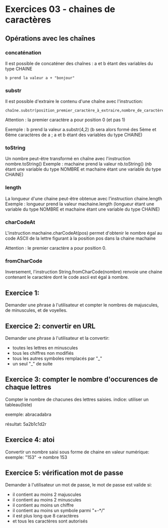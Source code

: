 # Exercices 03 - chaines de caractères

## Opérations avec les chaînes

### concaténation

Il est possible de concaténer des chaînes : a et b étant des variables du type CHAINE

```
b prend la valeur a + "bonjour" 
```

### substr

Il est possible d'extraire le contenu d'une chaîne avec l'instruction:

```
chaîne.substr(position_premier_caractère_à_extraire,nombre_de_caractères_à_extraire).
```

Attention : la premier caractère a pour position 0 (et pas 1)

Exemple : b prend la valeur a.substr(4,2) (b sera alors formé des 5ème et 6ème caractères de a ; a et b étant des variables du type CHAINE)

### toString

Un nombre peut-être transformé en chaîne avec l'instruction nombre.toString()
Exemple : machaine prend la valeur nb.toString() (nb étant une variable du type NOMBRE et machaine étant une variable du type CHAINE)

### length

La longueur d'une chaine peut-être obtenue avec l'instruction chaine.length
Exemple : longueur prend la valeur machaine.length (longueur étant une variable du type NOMBRE et machaine étant une variable du type CHAINE)

### charCodeAt

L'instruction machaine.charCodeAt(pos) permet d'obtenir le nombre égal au code ASCII de la lettre figurant à la position pos dans la chaine machaine 

Attention : le premier caractère a pour position 0.

### fromCharCode

Inversement, l'instruction String.fromCharCode(nombre) renvoie une chaine contenant le caractère dont le code ascii est égal à nombre.


## Exercice 1:

Demander une phrase à l'utilisateur et compter le nombres de majuscules, de minuscules, et de voyelles.

## Exercice 2: convertir en URL

Demander une phrase à l'utilisateur et la convertir:
- toutes les lettres en minuscules
- tous les chiffres non modifiés
- tous les autres symboles remplacés par "_"
- un seul "_" de suite
  
## Exercice 3: compter le nombre d'occurences de chaque lettres
Compter le nombre de chacunes des lettres saisies. indice: utiliser un tableau(liste)

exemple: abracadabra

résultat: 5a2b1c1d2r

## Exercice 4: atoi

Convertir un nombre saisi sous forme de chaine en valeur numérique:
exemple: "153" -> nombre 153

## Exercice 5: vérification mot de passe

Demander à l'utilisateur un mot de passe, le mot de passe est valide si:

- il contient au moins 2 majuscules
- il contient au moins 2 minuscules
- il contient au moins un chiffre
- il contient au moins un symbole parmi "+-*/"
- il est plus long que 8 caractères
- et tous les caractères sont autorisés